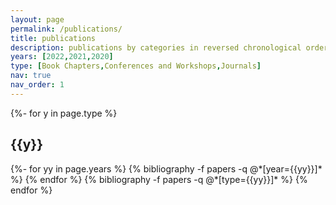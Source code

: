 ```yaml
---
layout: page
permalink: /publications/
title: publications
description: publications by categories in reversed chronological order.
years: [2022,2021,2020]
type: [Book Chapters,Conferences and Workshops,Journals]
nav: true
nav_order: 1
---
```

<!-- _pages/publications.md -->
<div class="publications">

{%- for y in page.type %}
  <h2 class="type">{{y}}</h2>
    {%- for yy in page.years %}
  {% bibliography -f papers -q @*[year={{yy}}]* %}
{% endfor %}
  {% bibliography -f papers -q @*[type={{yy}}]* %}
{% endfor %}

</div>
